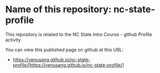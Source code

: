 # Name of this repository: nc-state-profile
This repository is related to the NC State Intro Course - github Profile activity

You can view this published page on github at this URL:

* https://venusang.github.io/nc-state-profile/[https://venusang.github.io/nc-state-profile/]
